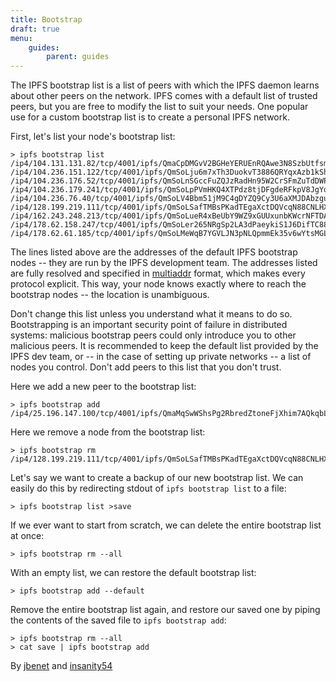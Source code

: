 ```yaml
---
title: Bootstrap
draft: true
menu:
    guides:
        parent: guides
---
```


The IPFS bootstrap list is a list of peers with which the IPFS daemon learns about other peers on the network. IPFS comes with a default list of trusted peers, but you are free to modify the list to suit your needs. One popular use for a custom bootstrap list is to create a personal IPFS network.

First, let's list your node's bootstrap list:

```
> ipfs bootstrap list
/ip4/104.131.131.82/tcp/4001/ipfs/QmaCpDMGvV2BGHeYERUEnRQAwe3N8SzbUtfsmvsqQLuvuJ
/ip4/104.236.151.122/tcp/4001/ipfs/QmSoLju6m7xTh3DuokvT3886QRYqxAzb1kShaanJgW36yx
/ip4/104.236.176.52/tcp/4001/ipfs/QmSoLnSGccFuZQJzRadHn95W2CrSFmZuTdDWP8HXaHca9z
/ip4/104.236.179.241/tcp/4001/ipfs/QmSoLpPVmHKQ4XTPdz8tjDFgdeRFkpV8JgYq8JVJ69RrZm
/ip4/104.236.76.40/tcp/4001/ipfs/QmSoLV4Bbm51jM9C4gDYZQ9Cy3U6aXMJDAbzgu2fzaDs64
/ip4/128.199.219.111/tcp/4001/ipfs/QmSoLSafTMBsPKadTEgaXctDQVcqN88CNLHXMkTNwMKPnu
/ip4/162.243.248.213/tcp/4001/ipfs/QmSoLueR4xBeUbY9WZ9xGUUxunbKWcrNFTDAadQJmocnWm
/ip4/178.62.158.247/tcp/4001/ipfs/QmSoLer265NRgSp2LA3dPaeykiS1J6DifTC88f5uVQKNAd
/ip4/178.62.61.185/tcp/4001/ipfs/QmSoLMeWqB7YGVLJN3pNLQpmmEk35v6wYtsMGLzSr5QBU3
```

The lines listed above are the addresses of the default IPFS bootstrap nodes -- they are run by the IPFS development team. The addresses listed are fully resolved and specified in [multiaddr](https://github.com/jbenet/multiaddr) format, which makes every protocol explicit. This way, your node knows exactly where to reach the bootstrap nodes -- the location is unambiguous.

Don't change this list unless you understand what it means to do so. Bootstrapping is an important security point of failure in distributed systems: malicious bootstrap peers could only introduce you to other malicious peers. It is recommended to keep the default list provided by the IPFS dev team, or -- in the case of setting up private networks -- a list of nodes you control. Don't add peers to this list that you don't trust.

Here we add a new peer to the bootstrap list:
```
> ipfs bootstrap add /ip4/25.196.147.100/tcp/4001/ipfs/QmaMqSwWShsPg2RbredZtoneFjXhim7AQkqbLxib45Lx4S
```

Here we remove a node from the bootstrap list:
```
> ipfs bootstrap rm /ip4/128.199.219.111/tcp/4001/ipfs/QmSoLSafTMBsPKadTEgaXctDQVcqN88CNLHXMkTNwMKPnu
```

Let's say we want to create a backup of our new bootstrap list. We can easily do this by redirecting stdout of `ipfs bootstrap list` to a file:
```
> ipfs bootstrap list >save
```

If we ever want to start from scratch, we can delete the entire bootstrap list at once:
```
> ipfs bootstrap rm --all
```

With an empty list, we can restore the default bootstrap list:
```
> ipfs bootstrap add --default
```

Remove the entire bootstrap list again, and restore our saved one by piping the contents of the saved file to `ipfs bootstrap add`:
```
> ipfs bootstrap rm --all
> cat save | ipfs bootstrap add
```


By [jbenet](http://github.com/jbenet) and [insanity54](http://github.com/insanity54)
